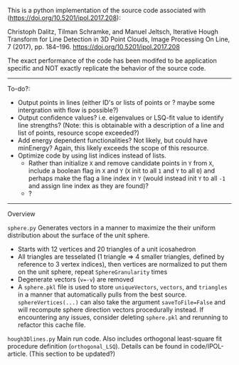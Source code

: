 This is a python implementation of the source code associated with (https://doi.org/10.5201/ipol.2017.208):

Christoph Dalitz, Tilman Schramke, and Manuel Jeltsch, Iterative Hough Transform for Line Detection in 3D Point Clouds, Image Processing On Line, 7 (2017), pp. 184–196. https://doi.org/10.5201/ipol.2017.208


The exact performance of the code has been modifed to be application specific and NOT exactly replicate the behavior of the source code.

-----
To-do?:
- Output points in lines (either ID's or lists of points or ? maybe some intergration with flow is possible?)
- Output confidence values? i.e. eigenvalues or LSQ-fit value to identify line strengths? (Note: this is obtainable with a description of a line and list of points, resource scope exceeded?)
- Add energy dependent functionalities? Not likely, but could have minEnergy? Again, this likely exceeds the scope of this resource.
- Optimize code by using list indices instead of lists.
  - Rather than initialize `X` and remove candidate points in `Y` from `X`, include a boolean flag in `X` and `Y` (`X` init to all `1` and `Y` to all `0`) and perhaps make the flag a line index in `Y` (would instead init `Y` to all `-1` and assign line index as they are found)?
  - ?

----
Overview

`sphere.py`
Generates vectors in a manner to maximize the their uniform distribution about the surface of the unit sphere.
- Starts with 12 vertices and 20 triangles of a unit icosahedron
- All triangles are tesselated (1 triangle => 4 smaller triangles, defined by reference to 3 vertex indices), then vertices are normalized to put them on the unit sphere, repeat `SphereGranularity` times
- Degenerate vectors (`v=-v`) are removed
- A `sphere.pkl` file is used to store `uniqueVectors`, `vectors`, and `triangles` in a manner that automatically pulls from the best source. `sphereVertices(...)` can also take the argument `saveToFile=False` and will recompute sphere direction vectors procedurally instead. If encountering any issues, consider deleting `sphere.pkl` and rerunning to refactor this cache file.

`hough3Dlines.py`
Main run code. Also includes orthogonal least-square fit procedure definition (`orthogonal_LSQ`). Details can be found in code/IPOL-article. (This section to be updated?)
